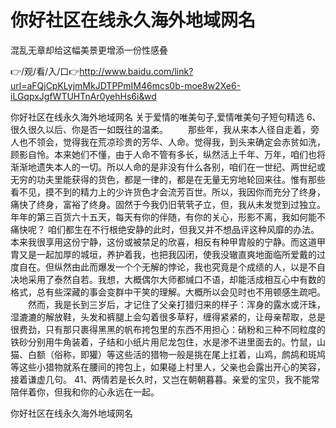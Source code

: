 # 你好社区在线永久海外地域网名
混乱无章却给这幅美景更增添一份性感叠

👉/观/看/入/口👉http://www.baidu.com/link?url=aFQjCpKLyjmMkJDTPPmIM46mcs0b-moe8w2Xe6-iLGqpxJgfWTUHTnAr0yehHs6i&wd

你好社区在线永久海外地域网名	关于爱情的唯美句子,爱情唯美句子短句精选	6、很久很久以后、你是否一如既往的温柔。
　　那些年，我从来本人径自走着，旁人也不领会，觉得我在荒凉珍贵的芳华、人命。觉得我，到头来确定会赤贫如洗，顾影自怜。本来她们不懂，由于人命不管有多长，纵然活上千年、万年，咱们也将渐渐地遗失本人的一切。所以人命的是非没有什么各别，咱们在一世纪、两世纪或无穷的功夫里能获得的货色，都是一律的，都是在无量无穷地轮回来往。惟有那些看不见，摸不到的精力上的少许货色才会流芳百世。所以，我因你而充分了终身，痛快了终身，富裕了终身。固然于今我仍旧茕茕孑立，但，我从未发觉到过独立。年年的第三百货六十五天，每天有你的伴随，有你的关心，形影不离，我如何能不痛快呢？
咱们都生在不行根绝安静的此时，但我又并不想品评这种风靡的办法。本来我很享用这份宁静，这份或被禁足的欣喜，相反有种甲胄般的宁静。而这道甲胄又是一起加厚的城垣，养护着我，也把我囚闭，使我没辙直爽地面临所爱戴的过度自在。但纵然由此而爆发一个个无解的悖论，我也究竟是个成绩的人，以是不自决地采用了泰然自若。我想，大概偶尔大师都缄口不语，却能活成相互心中有数的格式，总有些深藏的事会变群中干笑的理解。大概所以会见时也不用顿感生疏吧。
　　然而，我是长到三岁后，才记住了父亲打猎归来的样子：浑身的露水或汗珠，湿漉漉的解放鞋，头发和裤腿上会勾着很多草籽，缠得紧紧的，让母亲帮取，总是很费劲，只有那只裹得黑黑的帆布挎包里的东西不用担心：硝粉和三种不同粒度的铁砂分别用牛角装着，子结和小纸片用尼龙包住，水是渗不进里面去的。竹鼠，山猫、白额（俗称，即獾）等这些活的猎物一般是挑在尾上扛着，山鸡，鹧鸪和斑鸠等这些小猎物就系在腰间的挎包上，如果碰上村里人，父亲也会露出开心的笑容，接着谦虚几句。
	41、两情若是长久时，又岂在朝朝暮暮。亲爱的宝贝，我不能常陪伴着你，但我和你的心永远在一起。

你好社区在线永久海外地域网名
